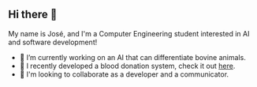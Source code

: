 ## Hi there 👋

My name is José, and I'm a Computer Engineering student interested in AI and software development!


- 🔭 I’m currently working on an AI that can differentiate bovine animals.
- 🌱 I recently developed a blood donation system, check it out [here](https://github.com/JoseArantes83/Blood-Donation-System/).
- 👯 I'm looking to collaborate as a developer and a communicator.
<!--
## 🛠️ Technologies & Tools

![C](https://img.shields.io/badge/-C-05122A?style=flat&logo=c)
![JavaScript](https://img.shields.io/badge/-JavaScript-05122A?style=flat&logo=javascript)
![Python](https://img.shields.io/badge/-Python-05122A?style=flat&logo=python)
![HTML](https://img.shields.io/badge/-HTML-05122A?style=flat&logo=html5)
![NestJS](https://img.shields.io/badge/-NestJS-05122A?style=flat&logo=nestjs)
![VueJS](https://img.shields.io/badge/-Vue.js-05122A?style=flat&logo=vue.js)
![CSS](https://img.shields.io/badge/-CSS-05122A?style=flat&logo=css3)
![Git](https://img.shields.io/badge/-Git-05122A?style=flat&logo=git)
![TypeScript](https://img.shields.io/badge/-TypeScript-05122A?style=flat&logo=typescript)
![Java](https://img.shields.io/badge/-Java-05122A?style=flat&logo=java)
![SQL](https://img.shields.io/badge/-SQL-05122A?style=flat&logo=sqlite)



## 📈 GitHub Stats

<img align="center" src="https://github-readme-stats.vercel.app/api?username=JoseArantes83&theme=radical" alt="my Github Stats"/>
<img align="center" src="https://github-readme-stats.vercel.app/api/top-langs?username=JoseArantes83&show_icons=true&locale=en&layout=compact&theme=radical" alt="ovi" />

## 📫 Connect with Me

[![LinkedIn](https://img.shields.io/badge/LinkedIn-0077B5?style=flat&logo=linkedin)](https://www.linkedin.com/in/jos%C3%A9-ferreira-arantes-lopes-690b2323b/)
[![Email](https://img.shields.io/badge/Email-D14836?style=flat&logo=gmail&logoColor=white)](mailto:josearantes20@hotmail.com)

---

⭐️ From [José](https://github.com/JoseArantes83)
-->
